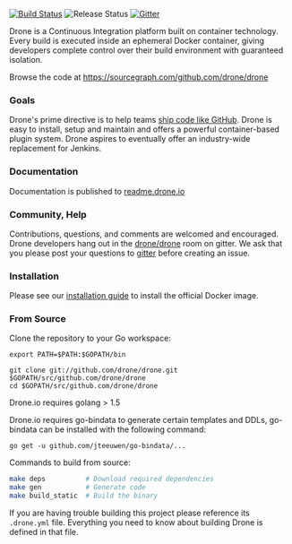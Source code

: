 [![Build Status](http://beta.drone.io/api/badges/drone/drone/status.svg)](http://beta.drone.io/drone/drone)
![Release Status](https://img.shields.io/badge/status-beta-yellow.svg?style=flat)
[![Gitter](https://badges.gitter.im/Join%20Chat.svg)](https://gitter.im/drone/drone?utm_source=badge&utm_medium=badge&utm_campaign=pr-badge)

Drone is a Continuous Integration platform built on container technology. Every build is executed inside an ephemeral Docker container, giving developers complete control over their build environment with guaranteed isolation.

Browse the code at https://sourcegraph.com/github.com/drone/drone

### Goals

Drone's prime directive is to help teams [ship code like GitHub](https://github.com/blog/1241-deploying-at-github#always-be-shipping). Drone is easy to install, setup and maintain and offers a powerful container-based plugin system. Drone aspires to eventually offer an industry-wide replacement for Jenkins.

### Documentation

Documentation is published to [readme.drone.io](http://readme.drone.io)

### Community, Help

Contributions, questions, and comments are welcomed and encouraged. Drone developers hang out in the [drone/drone](https://gitter.im/drone/drone) room on gitter. We ask that you please post your questions to [gitter](https://gitter.im/drone/drone) before creating an issue.

### Installation

Please see our [installation guide](http://readme.drone.io/admin/) to install the official Docker image.

### From Source

Clone the repository to your Go workspace:

```
export PATH=$PATH:$GOPATH/bin

git clone git://github.com/drone/drone.git $GOPATH/src/github.com/drone/drone
cd $GOPATH/src/github.com/drone/drone
```

Drone.io requires golang > 1.5 

Drone.io requires go-bindata to generate certain templates and DDLs, go-bindata can be installed with the following command:

```
go get -u github.com/jteeuwen/go-bindata/...
```


Commands to build from source:

```sh
make deps          # Download required dependencies
make gen           # Generate code
make build_static  # Build the binary
```

If you are having trouble building this project please reference its `.drone.yml` file. Everything you need to know about building Drone is defined in that file.
